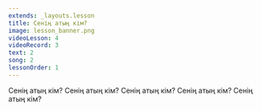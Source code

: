 ```yaml
---
extends: _layouts.lesson
title: Сенің атың кім?
image: lesson_banner.png
videoLesson: 4
videoRecord: 3
text: 2
song: 2
lessonOrder: 1
---
```


Сенің атың кім?
Сенің атың кім?
Сенің атың кім?
Сенің атың кім?
Сенің атың кім?
